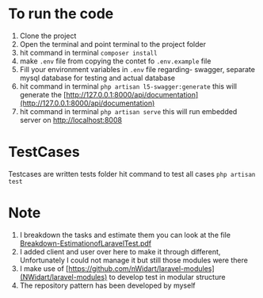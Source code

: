 # To run the code
1. Clone the project
2. Open the terminal and point terminal to the project folder
3. hit command in terminal `composer install`
4. make `.env` file from copying the contet fo `.env.example` file
5. Fill your environment variables in `.env` file regarding- swagger, separate mysql database for testing and actual database
6. hit command in terminal `php artisan l5-swagger:generate` this will generate the [http://127.0.0.1:8000/api/documentation](http://127.0.0.1:8000/api/documentation) 
7. hit command in terminal `php artisan serve` this will run embedded server on [http://localhost:8008](Breakdown-EstimationofLaravelTest.pdf)

# TestCases
Testcases are written tests folder hit command  to test all cases `php artisan test`

# Note
1. I breakdown the tasks and estimate them you can look at the file [Breakdown-EstimationofLaravelTest.pdf](Breakdown-EstimationofLaravelTest.pdf)
2. I added client and user over here to make it through different, Unfortunately I could not manage it but still those modules were there
3. I make use of [https://github.com/nWidart/laravel-modules](NWidart/laravel-modules) to develop test in modular structure
4. The repository pattern has been developed by myself
